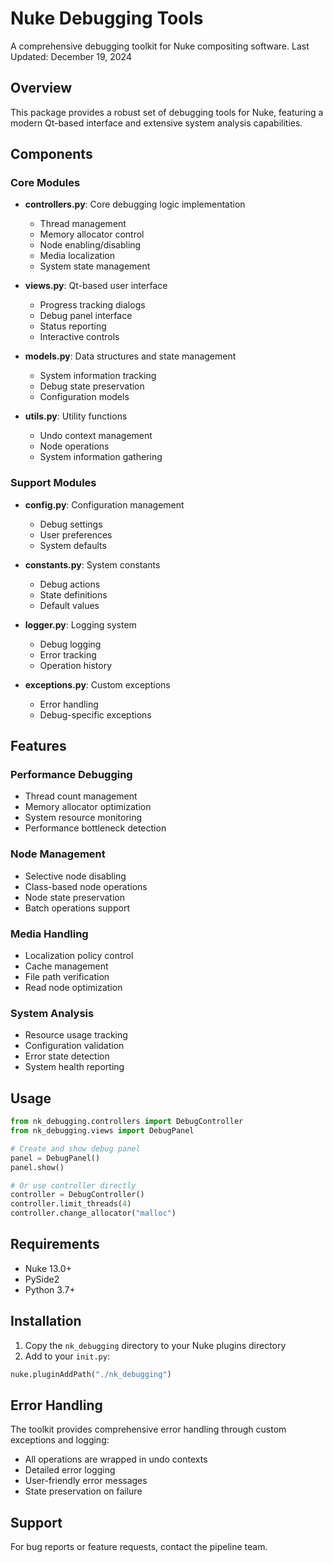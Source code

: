 # Nuke Debugging Tools

A comprehensive debugging toolkit for Nuke compositing software. Last Updated: December 19, 2024

## Overview

This package provides a robust set of debugging tools for Nuke, featuring a modern Qt-based interface and extensive system analysis capabilities.

## Components

### Core Modules

- **controllers.py**: Core debugging logic implementation
  - Thread management
  - Memory allocator control
  - Node enabling/disabling
  - Media localization
  - System state management

- **views.py**: Qt-based user interface
  - Progress tracking dialogs
  - Debug panel interface
  - Status reporting
  - Interactive controls

- **models.py**: Data structures and state management
  - System information tracking
  - Debug state preservation
  - Configuration models

- **utils.py**: Utility functions
  - Undo context management
  - Node operations
  - System information gathering

### Support Modules

- **config.py**: Configuration management
  - Debug settings
  - User preferences
  - System defaults

- **constants.py**: System constants
  - Debug actions
  - State definitions
  - Default values

- **logger.py**: Logging system
  - Debug logging
  - Error tracking
  - Operation history

- **exceptions.py**: Custom exceptions
  - Error handling
  - Debug-specific exceptions

## Features

### Performance Debugging
- Thread count management
- Memory allocator optimization
- System resource monitoring
- Performance bottleneck detection

### Node Management
- Selective node disabling
- Class-based node operations
- Node state preservation
- Batch operations support

### Media Handling
- Localization policy control
- Cache management
- File path verification
- Read node optimization

### System Analysis
- Resource usage tracking
- Configuration validation
- Error state detection
- System health reporting

## Usage

```python
from nk_debugging.controllers import DebugController
from nk_debugging.views import DebugPanel

# Create and show debug panel
panel = DebugPanel()
panel.show()

# Or use controller directly
controller = DebugController()
controller.limit_threads(4)
controller.change_allocator("malloc")
```

## Requirements
- Nuke 13.0+
- PySide2
- Python 3.7+

## Installation

1. Copy the `nk_debugging` directory to your Nuke plugins directory
2. Add to your `init.py`:
```python
nuke.pluginAddPath("./nk_debugging")
```

## Error Handling

The toolkit provides comprehensive error handling through custom exceptions and logging:
- All operations are wrapped in undo contexts
- Detailed error logging
- User-friendly error messages
- State preservation on failure

## Support

For bug reports or feature requests, contact the pipeline team.